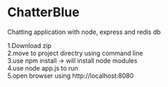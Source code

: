 # ChatterBlue
Chatting application with node, express and redis db


1.Download zip <br>
2.move to project directry using command line<br>
3.use npm install -> will install node modules<br>
4.use node app.js to run<br>
5.open browser using http://localhost:8080

